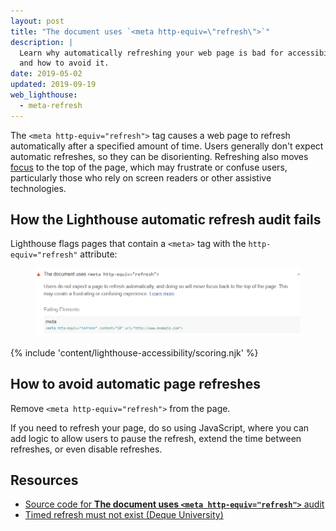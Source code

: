 ```yaml
---
layout: post
title: "The document uses `<meta http-equiv=\"refresh\">`"
description: |
  Learn why automatically refreshing your web page is bad for accessibility
  and how to avoid it.
date: 2019-05-02
updated: 2019-09-19
web_lighthouse:
  - meta-refresh
---
```


The `<meta http-equiv="refresh">` tag causes a web page to refresh automatically
after a specified amount of time.
Users generally don't expect automatic refreshes,
so they can be disorienting.
Refreshing also moves [focus](/keyboard-access/#focus-and-the-tab-order)
to the top of the page,
which may frustrate or confuse users,
particularly those who rely on screen readers or other assistive technologies.

## How the Lighthouse automatic refresh audit fails

Lighthouse flags pages that contain a `<meta>` tag with the `http-equiv="refresh"` attribute:

<figure class="w-figure">
  <img class="w-screenshot" src="meta-refresh.png" alt="Lighthouse audit showing the document uses timed refresh">
</figure>

{% include 'content/lighthouse-accessibility/scoring.njk' %}

## How to avoid automatic page refreshes

Remove `<meta http-equiv="refresh">` from the page.

If you need to refresh your page, do so using JavaScript,
where you can add logic to allow users to pause the refresh,
extend the time between refreshes, or even disable refreshes.

## Resources

- [Source code for **The document uses `<meta http-equiv="refresh">`** audit](https://github.com/GoogleChrome/lighthouse/blob/master/lighthouse-core/audits/accessibility/meta-refresh.js)
- [Timed refresh must not exist (Deque University)](https://dequeuniversity.com/rules/axe/3.3/meta-refresh)
